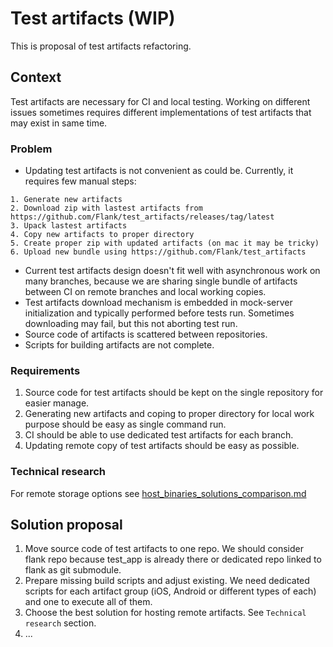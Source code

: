 # Test artifacts (WIP)
This is proposal of test artifacts refactoring.

## Context
Test artifacts are necessary for CI and local testing. 
Working on different issues sometimes requires different implementations of test artifacts that may exist in same time.

### Problem
- Updating test artifacts is not convenient as could be. Currently, it requires few manual steps:
```
1. Generate new artifacts
2. Download zip with lastest artifacts from https://github.com/Flank/test_artifacts/releases/tag/latest
3. Upack lastest artifacts
4. Copy new artifacts to proper directory
5. Create proper zip with updated artifacts (on mac it may be tricky) 
6. Upload new bundle using https://github.com/Flank/test_artifacts
```
- Current test artifacts design doesn't fit well with asynchronous work on many branches, 
because we are sharing single bundle of artifacts between CI on remote branches and local working copies.
- Test artifacts download mechanism is embedded in mock-server initialization and typically performed before tests run. 
Sometimes downloading may fail, but this not aborting test run.
- Source code of artifacts is scattered between repositories.
- Scripts for building artifacts are not complete.


### Requirements
1. Source code for test artifacts should be kept on the single repository for easier manage. 
2. Generating new artifacts and coping to proper directory for local work purpose should be easy as single command run.
3. CI should be able to use dedicated test artifacts for each branch.
4. Updating remote copy of test artifacts should be easy as possible.

### Technical research
For remote storage options see [host_binaries_solutions_comparison.md](./host_binaries_solutions_comparison.md)

## Solution proposal
1. Move source code of test artifacts to one repo. 
We should consider flank repo because test_app is already there or dedicated repo linked to flank as git submodule.
2. Prepare missing build scripts and adjust existing. 
We need dedicated scripts for each artifact group (iOS, Android or different types of each) and one to execute all of them.
3. Choose the best solution for hosting remote artifacts. See `Technical research` section.
4. ...
